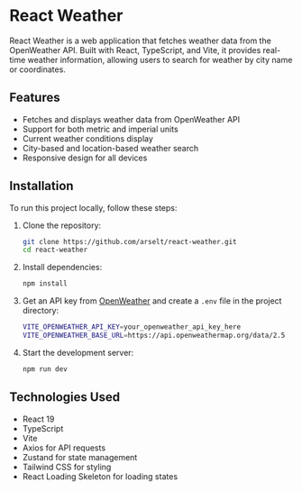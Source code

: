 # React Weather

React Weather is a web application that fetches weather data from the OpenWeather API. Built with React, TypeScript, and Vite, it provides real-time weather information, allowing users to search for weather by city name or coordinates.

## Features
- Fetches and displays weather data from OpenWeather API
- Support for both metric and imperial units
- Current weather conditions display
- City-based and location-based weather search
- Responsive design for all devices

## Installation

To run this project locally, follow these steps:

1. Clone the repository:
   ```sh
   git clone https://github.com/arselt/react-weather.git
   cd react-weather
   ```
2. Install dependencies:
   ```sh
   npm install
   ```
3. Get an API key from [OpenWeather](https://openweathermap.org/api) and create a `.env` file in the project directory:
   ```sh
   VITE_OPENWEATHER_API_KEY=your_openweather_api_key_here
   VITE_OPENWEATHER_BASE_URL=https://api.openweathermap.org/data/2.5
   ```
4. Start the development server:
   ```sh
   npm run dev
   ```

## Technologies Used
- React 19
- TypeScript
- Vite
- Axios for API requests
- Zustand for state management
- Tailwind CSS for styling
- React Loading Skeleton for loading states
